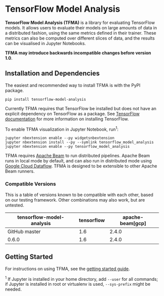 # TensorFlow Model Analysis

**TensorFlow Model Analysis (TFMA)** is a library for evaluating TensorFlow
models. It allows users to evaluate their models on large amounts of data in a
distributed fashion, using the same metrics defined in their trainer. These
metrics can also be computed over different slices of data, and the results can
be visualised in Jupyter Notebooks.

**TFMA may introduce backwards incompatible changes before version 1.0**.

## Installation and Dependencies

The easiest and recommended way to install TFMA is with the PyPI package.

`pip install tensorflow-model-analysis`

Currently TFMA requires that TensorFlow be installed but does not have an
explicit dependency on TensorFlow as a package. See [TensorFlow
documentation](https://www.tensorflow.org/install/) for more information on
installing TensorFlow.

To enable TFMA visualization in Jupyter Notebook, run<sup>1</sup>:

```
jupyter nbextension enable --py widgetsnbextension
jupyter nbextension install --py --symlink tensorflow_model_analysis
jupyter nbextension enable --py tensorflow_model_analysis
```

TFMA requires [Apache Beam](https://beam.apache.org/) to run distributed
pipelines. Apache Beam runs in local mode by default, and can also run in
distributed mode using
[Google Cloud Dataflow](https://cloud.google.com/dataflow/). TFMA is designed to
be extensible to other Apache Beam runners.

### Compatible Versions

This is a table of versions known to be compatible with each other, based on
our testing framework. Other combinations may also work, but are untested.

|tensorflow-model-analysis  |tensorflow    |apache-beam[gcp]|
|---------------------------|--------------|----------------|
|GitHub master              |1.6           |2.4.0           |
|0.6.0                      |1.6           |2.4.0           |

## Getting Started

For instructions on using TFMA, see the [getting started
guide](g3doc/getting_started.md).

<sup>1</sup> If Jupyter is installed in your home directory, add `--user` for
    all commands; if Jupyter is installed in root or virtualenv is used,
    `--sys-prefix` might be needed.
